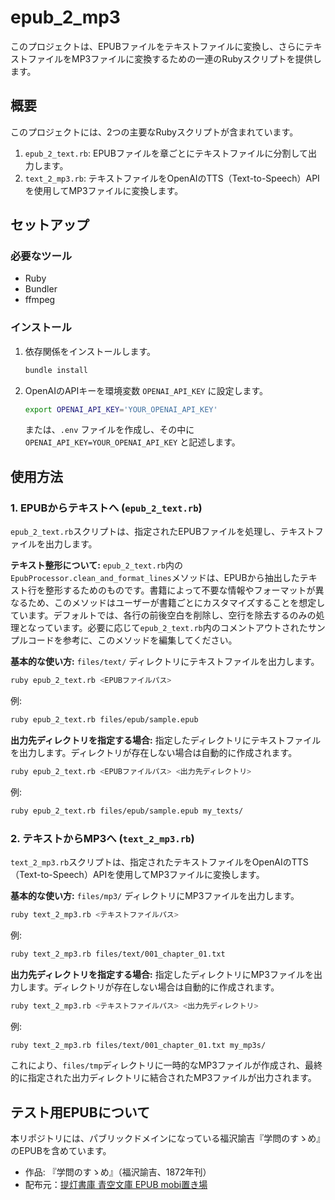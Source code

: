 # epub_2_mp3

このプロジェクトは、EPUBファイルをテキストファイルに変換し、さらにテキストファイルをMP3ファイルに変換するための一連のRubyスクリプトを提供します。

## 概要

このプロジェクトには、2つの主要なRubyスクリプトが含まれています。

1.  `epub_2_text.rb`: EPUBファイルを章ごとにテキストファイルに分割して出力します。
2.  `text_2_mp3.rb`: テキストファイルをOpenAIのTTS（Text-to-Speech）APIを使用してMP3ファイルに変換します。

## セットアップ

### 必要なツール

*   Ruby
*   Bundler
*   ffmpeg

### インストール

1.  依存関係をインストールします。

    ```bash
    bundle install
    ```

2.  OpenAIのAPIキーを環境変数 `OPENAI_API_KEY` に設定します。

    ```bash
    export OPENAI_API_KEY='YOUR_OPENAI_API_KEY'
    ```
    または、`.env` ファイルを作成し、その中に `OPENAI_API_KEY=YOUR_OPENAI_API_KEY` と記述します。

## 使用方法

### 1. EPUBからテキストへ (`epub_2_text.rb`)

`epub_2_text.rb`スクリプトは、指定されたEPUBファイルを処理し、テキストファイルを出力します。

**テキスト整形について:**
`epub_2_text.rb`内の`EpubProcessor.clean_and_format_lines`メソッドは、EPUBから抽出したテキスト行を整形するためのものです。書籍によって不要な情報やフォーマットが異なるため、このメソッドはユーザーが書籍ごとにカスタマイズすることを想定しています。デフォルトでは、各行の前後空白を削除し、空行を除去するのみの処理となっています。必要に応じて`epub_2_text.rb`内のコメントアウトされたサンプルコードを参考に、このメソッドを編集してください。

**基本的な使い方:**
`files/text/` ディレクトリにテキストファイルを出力します。

```bash
ruby epub_2_text.rb <EPUBファイルパス>
```

例:
```bash
ruby epub_2_text.rb files/epub/sample.epub
```

**出力先ディレクトリを指定する場合:**
指定したディレクトリにテキストファイルを出力します。ディレクトリが存在しない場合は自動的に作成されます。

```bash
ruby epub_2_text.rb <EPUBファイルパス> <出力先ディレクトリ>
```

例:
```bash
ruby epub_2_text.rb files/epub/sample.epub my_texts/
```

### 2. テキストからMP3へ (`text_2_mp3.rb`)

`text_2_mp3.rb`スクリプトは、指定されたテキストファイルをOpenAIのTTS（Text-to-Speech）APIを使用してMP3ファイルに変換します。

**基本的な使い方:**
`files/mp3/` ディレクトリにMP3ファイルを出力します。

```bash
ruby text_2_mp3.rb <テキストファイルパス>
```

例:
```bash
ruby text_2_mp3.rb files/text/001_chapter_01.txt
```

**出力先ディレクトリを指定する場合:**
指定したディレクトリにMP3ファイルを出力します。ディレクトリが存在しない場合は自動的に作成されます。

```bash
ruby text_2_mp3.rb <テキストファイルパス> <出力先ディレクトリ>
```

例:
```bash
ruby text_2_mp3.rb files/text/001_chapter_01.txt my_mp3s/
```

これにより、`files/tmp`ディレクトリに一時的なMP3ファイルが作成され、最終的に指定された出力ディレクトリに結合されたMP3ファイルが出力されます。

## テスト用EPUBについて
本リポジトリには、パブリックドメインになっている福沢諭吉『学問のすゝめ』のEPUBを含めています。
- 作品: 『学問のすゝめ』（福沢諭吉、1872年刊）
- 配布元：[提灯書庫 青空文庫 EPUB mobi置き場](https://kyukyunyorituryo.github.io/bookshelf/)
